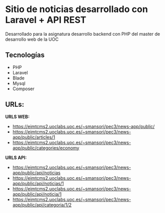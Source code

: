 # Sitio de noticias desarrollado con Laravel + API REST
Desarrollado para la asignatura desarrollo backend con PHP del master de desarrollo web de la UOC

## Tecnologías
- PHP
- Laravel
- Blade
- Mysql
- Composer

## URLs:

**URLS WEB:**
- https://eimtcms2.uoclabs.uoc.es/~smansori/pec3/news-app/public/
- https://eimtcms2.uoclabs.uoc.es/~smansori/pec3/news-app/public/articles/1
- https://eimtcms2.uoclabs.uoc.es/~smansori/pec3/news-app/public/categories/economy

**URLS API:**
- https://eimtcms2.uoclabs.uoc.es/~smansori/pec3/news-app/public/api/noticias
- https://eimtcms2.uoclabs.uoc.es/~smansori/pec3/news-app/public/api/noticias/1
- https://eimtcms2.uoclabs.uoc.es/~smansori/pec3/news-app/public/api/noticia/1
- https://eimtcms2.uoclabs.uoc.es/~smansori/pec3/news-app/public/api/categoria/1/2
